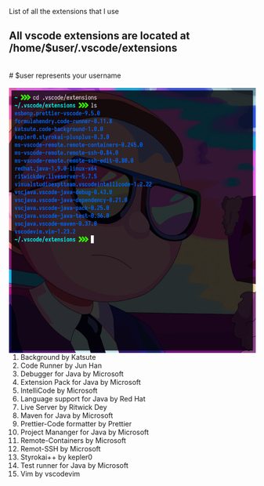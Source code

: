  List of all the extensions that I use
## All vscode extensions are located at /home/$user/.vscode/extensions 
<br>
# $user represents your username
<br>
<br>

<img align ="right" src="extensions.png" width="600">

   1. Background by Katsute
   2. Code Runner by Jun Han
   3. Debugger for Java by Microsoft
   4. Extension Pack for Java by Microsoft
   5. IntelliCode by Microsoft
   6. Language support for Java by Red Hat
   7. Live Server by Ritwick Dey
   8. Maven for Java by Microsoft
   9. Prettier-Code formatter by Prettier
   10. Project Mananger for Java by Microsoft
   11. Remote-Containers by Microsoft
   12. Remot-SSH by Microsoft
   13. Styrokai++ by kepler0
   14. Test runner for Java by Microsoft
   15. Vim by vscodevim
